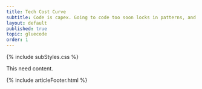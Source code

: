 ```yaml
---
title: Tech Cost Curve
subtitle: Code is capex. Going to code too soon locks in patterns, and frames client insights. Remaining uncommited is important.
layout: default
published: true
topic: gluecode
order: 1
---
```

 
{% include subStyles.css %}

This need content.

{% include articleFooter.html %}